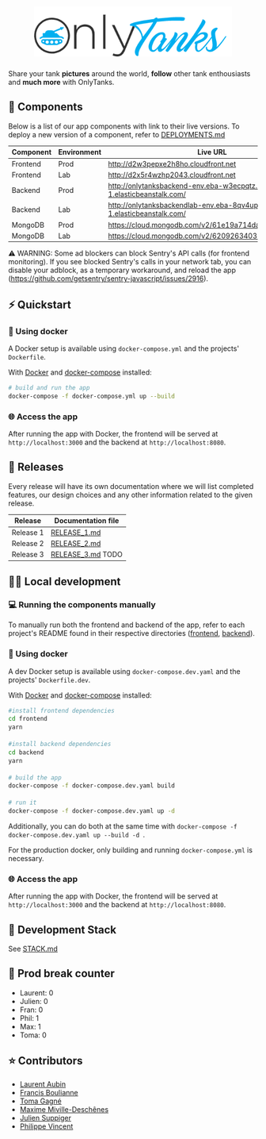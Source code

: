 <h1 align="center">
  <img src=".github/images/Onlytanks-Logo.png" width="400px"/><br/>
</h1>
<p align="center"> 
  <p>Share your tank <b>pictures</b> around the world, <b>follow</b> other tank enthousiasts and <b>much more</b> with OnlyTanks. </p>
</p>

## 🧩 Components

Below is a list of our app components with link to their live versions. To deploy a new version of a component, refer to [DEPLOYMENTS.md](./DEPLOYMENTS.md)

| Component | Environment | Live URL                                                                    |
| --------- | ----------- | --------------------------------------------------------------------------- |
| Frontend  | Prod        | http://d2w3pepxe2h8ho.cloudfront.net                                        |
| Frontend  | Lab         | http://d2x5r4wzhp2043.cloudfront.net                                        |
| Backend   | Prod        | http://onlytanksbackend-env.eba-w3ecpqtz.us-east-1.elasticbeanstalk.com/    |
| Backend   | Lab         | http://onlytanksbackendlab-env.eba-8qv4up2m.us-east-1.elasticbeanstalk.com/ |
| MongoDB   | Prod        | https://cloud.mongodb.com/v2/61e19a714dabab391e07e923                       |
| MongoDB   | Lab         | https://cloud.mongodb.com/v2/62092634038ef03d77df1d69|

⚠️ WARNING: Some ad blockers can block Sentry's API calls (for frontend monitoring). If you see blocked Sentry's calls in your network tab, you can disable your adblock, as a temporary workaround, and reload the app (https://github.com/getsentry/sentry-javascript/issues/2916).

## ⚡️ Quickstart

### 🐳 Using docker

A Docker setup is available using `docker-compose.yml` and the projects' `Dockerfile`.

With [Docker](https://docs.docker.com/get-docker/) and [docker-compose](https://docs.docker.com/compose/install/) installed:

```bash
# build and run the app
docker-compose -f docker-compose.yml up --build
```

### 🌐 Access the app

After running the app with Docker, the frontend will be served at `http://localhost:3000` and the backend at `http://localhost:8080`.

## 📆 Releases

Every release will have its own documentation where we will list completed features, our design choices and any other information related to the given release.

| Release   | Documentation file                  |
| --------- | ----------------------------------- |
| Release 1 | [RELEASE_1.md](./RELEASE_1.md)      |
| Release 2 | [RELEASE_2.md](./RELEASE_2.md)      |
| Release 3 | [RELEASE_3.md](./RELEASE_3.md) TODO |

## 👨‍🔬 Local development

### 💻 Running the components manually

To manually run both the frontend and backend of the app, refer to each project's README found in their respective directories ([frontend](frontend), [backend](backend)).

### 🐳 Using docker

A dev Docker setup is available using `docker-compose.dev.yaml` and the projects' `Dockerfile.dev`.

With [Docker](https://docs.docker.com/get-docker/) and [docker-compose](https://docs.docker.com/compose/install/) installed:

```bash
#install frontend dependencies
cd frontend
yarn

#install backend dependencies
cd backend
yarn

# build the app
docker-compose -f docker-compose.dev.yaml build

# run it
docker-compose -f docker-compose.dev.yaml up -d
```

Additionally, you can do both at the same time with `docker-compose -f docker-compose.dev.yaml up --build -d `.

For the production docker, only building and running `docker-compose.yml` is necessary.

### 🌐 Access the app

After running the app with Docker, the frontend will be served at `http://localhost:3000` and the backend at `http://localhost:8080`.

## 🧰 Development Stack

See [STACK.md](./STACK.md)

## 🍻 Prod break counter

- Laurent: 0
- Julien: 0
- Fran: 0
- Phil: 1
- Max: 1
- Toma: 0

## ⭐️ Contributors

- [Laurent Aubin](https://github.com/laurentaubin)
- [Francis Boulianne](https://github.com/francisboulianne)
- [Toma Gagné](https://github.com/tomagagne)
- [Maxime Miville-Deschênes](https://github.com/maximemvd)
- [Julien Suppiger](https://github.com/JulSupp)
- [Philippe Vincent](https://github.com/Philrobots)
